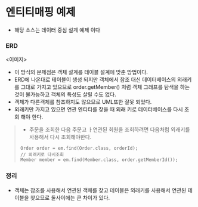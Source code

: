 # 엔티티매핑 예제
- 해당 소스는 데이터 중심 설계 예제 이다
### ERD
<이미지>
- 이 방식의 문제점은 객체 설계를 테이블 설계에 맞춘 방법이다.
- ERD에 나온대로 테이블이 생성 되지만 객체에서 참조 대신 데이터베이스의 외래키를 그대로 가지고 있으므로
order.getMember() 처럼 객체 그래프를 탐색을 하는것이 불가능하고 객체의 특성도 살릴 수도 없다.
- 객체가 다른객체를 참조하지도 않으므로 UML또한 잘못 되었다.
- 외래키만 가지고 있으면 연관 엔티티를 찾을 때 외래 키로 데이터베이스를 다시 조회 해야 한다.
> - 주문을 조회한 다음 주문고 ㅏ연관된 회원을 조회하려면 다음처럼 외래키를 사용해서 다시 조회해야한다.
> <pre><code>Order order = em.find(Order.class, orderId);
> // 외래키로 다시조회
> Member member = em.find(Member.class, order.getMemberId());</code></pre>

### 정리
- 객체는 참조를 사용해서 연관된 객체를 찾고 테이블은 외래키를 사용해서 연관된 테이블을 찾으므로 둘사이에는 큰 차이가 있다.